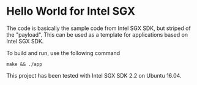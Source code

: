 # Hello World for Intel SGX

The code is basically the sample code from Intel SGX SDK, but striped of the "payload". This can be used as a template for applications based on Intel SGX SDK.

To build and run, use the following command

    make && ./app

This project has been tested with Intel SGX SDK 2.2 on Ubuntu 16.04.
